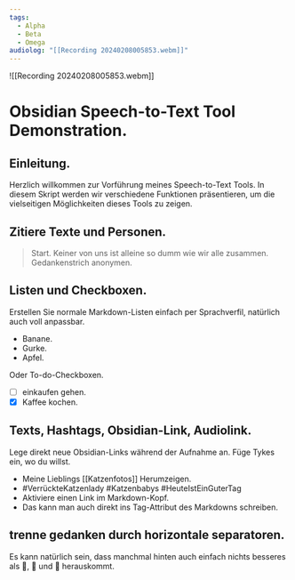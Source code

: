 ```yaml
---
tags:
  - Alpha
  - Beta
  - Omega
audiolog: "[[Recording 20240208005853.webm]]"
---
```

![[Recording 20240208005853.webm]]

# Obsidian Speech-to-Text Tool Demonstration. 

## Einleitung. 
Herzlich willkommen zur Vorführung meines Speech-to-Text Tools. 
In diesem Skript werden wir verschiedene Funktionen präsentieren, um die vielseitigen Möglichkeiten dieses Tools zu zeigen. 

## Zitiere Texte und Personen. 
> Start. Keiner von uns ist alleine so dumm wie wir alle zusammen. 
Gedankenstrich anonymen. 

## Listen und Checkboxen. 
Erstellen Sie normale Markdown-Listen einfach per Sprachverfil, natürlich auch voll anpassbar.
- Banane.
- Gurke.
- Apfel. 

Oder To-do-Checkboxen.
- [ ] einkaufen gehen.
- [x]  Kaffee kochen. 

## Texts, Hashtags, Obsidian-Link, Audiolink. 
Lege direkt neue Obsidian-Links während der Aufnahme an. Füge Tykes ein, wo du willst.
-  Meine Lieblings [[Katzenfotos]] Herumzeigen.
-  #VerrückteKatzenlady #Katzenbabys #HeuteIstEinGuterTag
-  Aktiviere einen Link im Markdown-Kopf. 
-  Das kann man auch direkt ins Tag-Attribut des Markdowns schreiben. 

trenne gedanken durch horizontale separatoren.
---
Es kann natürlich sein, dass manchmal hinten auch einfach nichts besseres als 💩, 💩 und 💩 herauskommt.